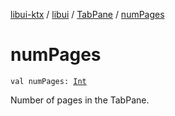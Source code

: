 [libui-ktx](../../index.md) / [libui](../index.md) / [TabPane](index.md) / [numPages](./num-pages.md)

# numPages

`val numPages: `[`Int`](https://kotlinlang.org/api/latest/jvm/stdlib/kotlin/-int/index.html)

Number of pages in the TabPane.

